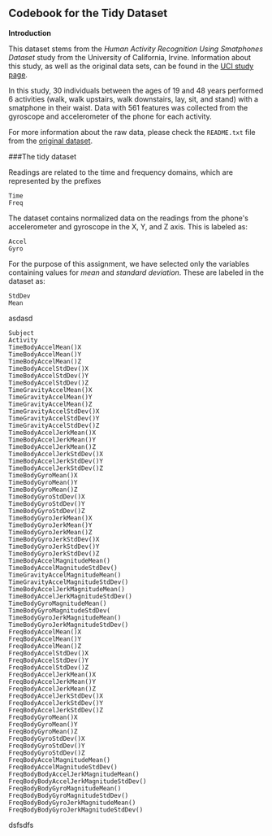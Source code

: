 ## Codebook for the Tidy Dataset

**Introduction**

This dataset stems from the *Human Activity Recognition Using Smatphones Dataset* study from the University of California, Irvine. Information about this study, as well as the original data sets, can be found in the [UCI study page](http://archive.ics.uci.edu/ml/datasets/Human+Activity+Recognition+Using+Smartphones).

In this study, 30 individuals between the ages of 19 and 48 years performed 6 activities (walk, walk upstairs, walk downstairs, lay, sit, and stand) with a smatphone in their waist. Data with 561 features was collected from the gyroscope and accelerometer of the phone for each activity.

For more information about the raw data, please check the `README.txt` file from the [original dataset](http://archive.ics.uci.edu/ml/machine-learning-databases/00240/).

###The tidy dataset

Readings are related to the time and frequency domains, which are represented by the prefixes
```
Time
Freq
```

The dataset contains normalized data on the readings from the phone's accelerometer and gyroscope in the X, Y, and Z axis. This is labeled as:
```
Accel
Gyro
```



For the purpose of this assignment, we have selected only the variables containing values for *mean* and *standard deviation*. These are labeled in the dataset as:
```
StdDev
Mean
```
asdasd
```
Subject
Activity                              
TimeBodyAccelMean()X
TimeBodyAccelMean()Y
TimeBodyAccelMean()Z
TimeBodyAccelStdDev()X
TimeBodyAccelStdDev()Y
TimeBodyAccelStdDev()Z
TimeGravityAccelMean()X
TimeGravityAccelMean()Y
TimeGravityAccelMean()Z
TimeGravityAccelStdDev()X
TimeGravityAccelStdDev()Y
TimeGravityAccelStdDev()Z
TimeBodyAccelJerkMean()X
TimeBodyAccelJerkMean()Y
TimeBodyAccelJerkMean()Z
TimeBodyAccelJerkStdDev()X
TimeBodyAccelJerkStdDev()Y
TimeBodyAccelJerkStdDev()Z
TimeBodyGyroMean()X
TimeBodyGyroMean()Y
TimeBodyGyroMean()Z
TimeBodyGyroStdDev()X
TimeBodyGyroStdDev()Y
TimeBodyGyroStdDev()Z
TimeBodyGyroJerkMean()X
TimeBodyGyroJerkMean()Y
TimeBodyGyroJerkMean()Z
TimeBodyGyroJerkStdDev()X
TimeBodyGyroJerkStdDev()Y
TimeBodyGyroJerkStdDev()Z
TimeBodyAccelMagnitudeMean()
TimeBodyAccelMagnitudeStdDev()
TimeGravityAccelMagnitudeMean()
TimeGravityAccelMagnitudeStdDev()
TimeBodyAccelJerkMagnitudeMean()
TimeBodyAccelJerkMagnitudeStdDev()
TimeBodyGyroMagnitudeMean()
TimeBodyGyroMagnitudeStdDev(
TimeBodyGyroJerkMagnitudeMean()
TimeBodyGyroJerkMagnitudeStdDev()
FreqBodyAccelMean()X
FreqBodyAccelMean()Y
FreqBodyAccelMean()Z
FreqBodyAccelStdDev()X
FreqBodyAccelStdDev()Y
FreqBodyAccelStdDev()Z
FreqBodyAccelJerkMean()X
FreqBodyAccelJerkMean()Y
FreqBodyAccelJerkMean()Z
FreqBodyAccelJerkStdDev()X
FreqBodyAccelJerkStdDev()Y
FreqBodyAccelJerkStdDev()Z
FreqBodyGyroMean()X
FreqBodyGyroMean()Y
FreqBodyGyroMean()Z
FreqBodyGyroStdDev()X
FreqBodyGyroStdDev()Y
FreqBodyGyroStdDev()Z
FreqBodyAccelMagnitudeMean()
FreqBodyAccelMagnitudeStdDev()
FreqBodyBodyAccelJerkMagnitudeMean()
FreqBodyBodyAccelJerkMagnitudeStdDev()
FreqBodyBodyGyroMagnitudeMean()
FreqBodyBodyGyroMagnitudeStdDev()
FreqBodyBodyGyroJerkMagnitudeMean()
FreqBodyBodyGyroJerkMagnitudeStdDev()
```
dsfsdfs
